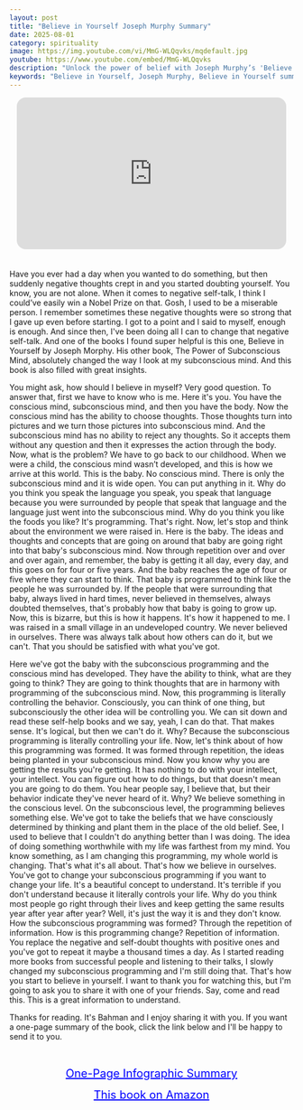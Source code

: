 ```yaml
---
layout: post
title: "Believe in Yourself Joseph Murphy Summary"
date: 2025-08-01
category: spirituality
image: https://img.youtube.com/vi/MmG-WLQqvks/mqdefault.jpg
youtube: https://www.youtube.com/embed/MmG-WLQqvks
description: "Unlock the power of belief with Joseph Murphy’s 'Believe in Yourself'—learn how subconscious programming shapes your reality and how to rewire it through repetition and positive thinking."
keywords: "Believe in Yourself, Joseph Murphy, Believe in Yourself summary, subconscious mind, self-belief, reprogramming the mind, positive thinking, Joseph Murphy book summary"
---
```


<div style="display: flex; justify-content: center; margin-bottom: 20px;">
  <div style="aspect-ratio: 16 / 9; width: 95%; max-width: 700px; position: relative;">
    <iframe 
      src="https://www.youtube.com/embed/MmG-WLQqvks"
      title="YouTube video player"
      allowfullscreen
      frameborder="0"
      style="position: absolute; inset: 0; width: 100%; height: 100%; border-radius: 16px;">
    </iframe>
  </div>
</div>

<div style="height: 15px;"></div>
<!-- ..................................................................... -->
Have you ever had a day when you wanted to do something, but then suddenly negative thoughts crept in and you started doubting yourself. You know, you are not alone. When it comes to negative self-talk, I think I could’ve easily win a Nobel Prize on that. Gosh, I used to be a miserable person. I remember sometimes these negative thoughts were so strong that I gave up even before starting. I got to a point and I said to myself, enough is enough. And since then, I've been doing all I can to change that negative self-talk. And one of the books I found super helpful is this one, Believe in Yourself by Joseph Morphy. His other book, The Power of Subconscious Mind, absolutely changed the way I look at my subconscious mind. And this book is also filled with great insights. 


You might ask, how should I believe in myself? Very good question. To answer that, first we have to know who is me. Here it's you. You have the conscious mind, subconscious mind, and then you have the body. Now the conscious mind has the ability to choose thoughts. Those thoughts turn into pictures and we turn those pictures into subconscious mind. And the subconscious mind has no ability to reject any thoughts. So it accepts them without any question and then it expresses the action through the body. Now, what is the problem? We have to go back to our childhood. When we were a child, the conscious mind wasn’t developed, and this is how we arrive at this world. This is the baby. No conscious mind. There is only the subconscious mind and it is wide open. You can put anything in it. Why do you think you speak the language you speak, you speak that language because you were surrounded by people that speak that language and the language just went into the subconscious mind. Why do you think you like the foods you like? It's programming. That's right. Now, let's stop and think about the environment we were raised in. Here is the baby. The ideas and thoughts and concepts that are going on around that baby are going right into that baby's subconscious mind. Now through repetition over and over and over again, and remember, the baby is getting it all day, every day, and this goes on for four or five years. And the baby reaches the age of four or five where they can start to think. That baby is programmed to think like the people he was surrounded by. If the people that were surrounding that baby, always lived in hard times, never believed in themselves, always doubted themselves, that's probably how that baby is going to grow up. Now, this is bizarre, but this is how it happens. It's how it happened to me. I was raised in a small village in an undeveloped country. We never believed in ourselves. There was always talk about how others can do it, but we can't. That you should be satisfied with what you've got.


Here we've got the baby with the subconscious programming and the conscious mind has developed. They have the ability to think, what are they going to think? They are going to think thoughts that are in harmony with programming of the subconscious mind. Now, this programming is literally controlling the behavior. Consciously, you can think of one thing, but subconsciously the other idea will be controlling you. We can sit down and read these self-help books and we say, yeah, I can do that. That makes sense. It's logical, but then we can't do it. Why? Because the subconscious programming is literally controlling your life. Now, let's think about of how this programming was formed. It was formed through repetition, the ideas being planted in your subconscious mind. Now you know why you are getting the results you're getting. It has nothing to do with your intellect, your intellect. You can figure out how to do things, but that doesn't mean you are going to do them. You hear people say, I believe that, but their behavior indicate they've never heard of it. Why? We believe something in the conscious level. On the subconscious level, the programming believes something else. We've got to take the beliefs that we have consciously determined by thinking and plant them in the place of the old belief. See, I used to believe that I couldn't do anything better than I was doing. The idea of doing something worthwhile with my life was farthest from my mind. You know something, as I am changing this programming, my whole world is changing. That's what it's all about. That's how we believe in ourselves. You've got to change your subconscious programming if you want to change your life. It's a beautiful concept to understand. It's terrible if you don't understand because it literally controls your life. Why do you think most people go right through their lives and keep getting the same results year after year after year? Well, it's just the way it is and they don't know. How the subconscious programming was formed? Through the repetition of information. How is this programming change? Repetition of information. You replace the negative and self-doubt thoughts with positive ones and you've got to repeat it maybe a thousand times a day. As I started reading more books from successful people and listening to their talks, I slowly changed my subconscious programming and I'm still doing that. That's how you start to believe in yourself. I want to thank you for watching this, but I'm going to ask you to share it with one of your friends. Say, come and read this. This is a great information to understand. 


Thanks for reading. It's Bahman and I enjoy sharing it with you. If you want a one-page summary of the book, click the link below and I'll be happy to send it to you.

<br>
<p style="text-align: center;">
  <a href="https://summary.readandgrowwise.com/believeinyourself" target="_blank" style="color: blue; text-decoration: underline; font-size: 20px;">
    One-Page Infographic Summary
  </a>
</p>
<p style="text-align: center;">
  <a href="https://amzn.to/3e0xNWT" target="_blank" style="color: blue; text-decoration: underline; font-size: 20px;">
    This book on Amazon
  </a>
</p>
